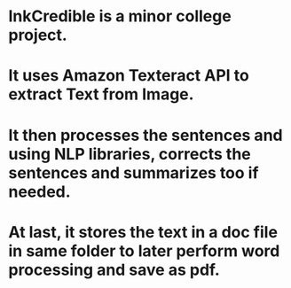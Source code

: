 # InkCredible is a minor college project. 
# It uses Amazon Texteract API to extract Text from Image.
# It then processes the sentences and using NLP libraries, corrects the sentences and summarizes too if needed. 
# At last, it stores the text in a doc file in same folder to later perform word processing and save as pdf. 
